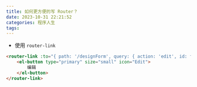 ```yaml
---
title: 如何更方便的写 Router？
date: 2023-10-31 22:21:52
categories: 程序人生
tags:
---
```


- 使用 `router-link`

```html
<router-link :to="{ path: '/designForm', query: { action: 'edit', id: formItem.id } }">
    <el-button type="primary" size="small" icon="Edit">
        编辑
    </el-button>
</router-link>
```


